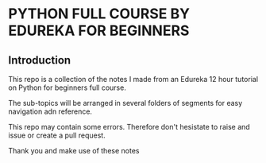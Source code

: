 # PYTHON FULL COURSE BY EDUREKA FOR BEGINNERS 

## Introduction
This repo is a collection of the notes I made from an Edureka 12 hour tutorial on Python for beginners full course.

The sub-topics will be arranged in several folders of segments for easy navigation adn reference.

This repo may contain some errors. Therefore don't hesistate to raise and issue or create a pull request. 

Thank you and make use of these notes